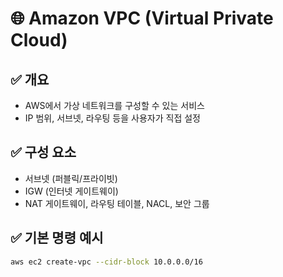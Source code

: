 # 🌐 Amazon VPC (Virtual Private Cloud)

## ✅ 개요
- AWS에서 가상 네트워크를 구성할 수 있는 서비스
- IP 범위, 서브넷, 라우팅 등을 사용자가 직접 설정

## ✅ 구성 요소
- 서브넷 (퍼블릭/프라이빗)
- IGW (인터넷 게이트웨이)
- NAT 게이트웨이, 라우팅 테이블, NACL, 보안 그룹

## ✅ 기본 명령 예시
```bash
aws ec2 create-vpc --cidr-block 10.0.0.0/16
```